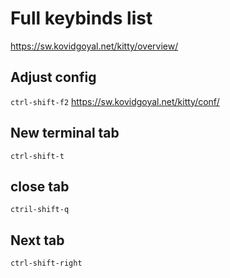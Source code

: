 # Full keybinds list
https://sw.kovidgoyal.net/kitty/overview/

## Adjust config
`ctrl-shift-f2`
https://sw.kovidgoyal.net/kitty/conf/

## New terminal tab
`ctrl-shift-t`

## close tab
`ctril-shift-q`

## Next tab
`ctrl-shift-right`